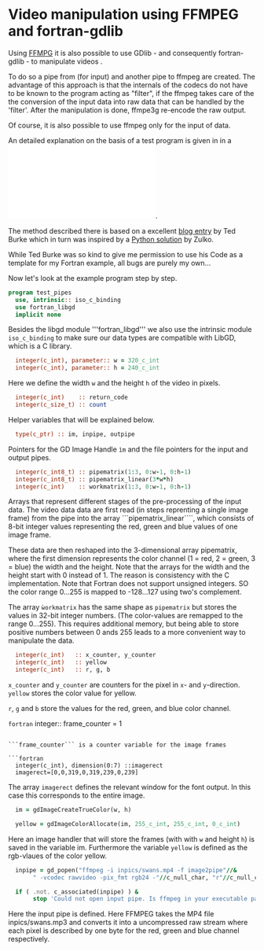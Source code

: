 # Video manipulation using FFMPEG and fortran-gdlib

Using [FFMPG](https://www.ffmpeg.org/) it is also possible to use GDlib - and
consequently fortran-gdlib - to manipulate videos .

To do so a pipe from (for input) and another pipe to ffmpeg are created.
The advantage of this approach is that the internals of the codecs do not 
have to be known to the program acting as "filter", if the ffmpeg takes care of the the
conversion of the input data into raw data that can be handled
by the 'filter'. After the manipulation is done, ffmpe3g re-encode the raw output.

Of course, it is also possible to use ffmpeg only for the input of data.

An detailed explanation on the basis of a test program is given in in a 
![here](Video.md).

The method described there is based on a 
excellent [blog entry](https://batchloaf.wordpress.com/2017/02/12/a-simple-way-to-read-and-write-audio-and-video-files-in-c-using-ffmpeg-part-2-video/) 
by Ted Burke which in turn was inspired by
a [Python solution](http://zulko.github.io/blog/2013/09/27/read-and-write-video-frames-in-python-using-ffmpeg/) by Zulko.

While Ted Burke was so kind to give me permission to use his Code as a template for my Fortran example,
all bugs are purely my own...

Now let's look at the example program step by step.

```fortran
program test_pipes
  use, intrinsic:: iso_c_binding
  use fortran_libgd
  implicit none
```

Besides the libgd module '''fortran_libgd''' we also use the intrinsic module
```iso_c_binding``` to make sure our data types are compatible with LibGD, which is
a C library.

```fortran
  integer(c_int), parameter:: w = 320_c_int
  integer(c_int), parameter:: h = 240_c_int
```
Here we define the width ```w``` and the height ```h``` of the video in pixels.

```fortran
  integer(c_int)    :: return_code
  integer(c_size_t) :: count
```
Helper variables that will be explained below.

```fortran
  type(c_ptr) :: im, inpipe, outpipe
```
Pointers for the GD Image Handle ```ìm``` and the file pointers for the
input and output pipes.

```fortran
  integer(c_int8_t) :: pipematrix(1:3, 0:w-1, 0:h-1)
  integer(c_int8_t) :: pipematrix_linear(3*w*h)
  integer(c_int)    :: workmatrix(1:3, 0:w-1, 0:h-1)
```
Arrays that  represent different stages of the pre-processing of the input data.
The video data data are first read (in steps reprenting a single image frame) 
from the pipe into the array ```pipematrix_linear````,
which consists of 8-bit integer values representing the red, green and blue values of
one image frame.

These data are then reshaped into the 3-dimensional array pipematrix, where the first
dimension represents the color channel (1 = red, 2 = green, 3 = blue) the width and the 
height. Note that the arrays for the width and the height start with 0 instead of 1.
The reason is consistency with the C implementation.
Note that Fortran does not support unsigned integers. SO the color range 0...255 is mapped to
-128...127 using two's complement.

The array ```ẁorkmatrix``` has the same shape as ```pipematrix``` but stores the values in 
32-bit integer numbers. (The color-values are remapped to the range 0...255).
This requires additional memory, but being able to store positive numbers between 0 ands 255
leads to a more convenient way to manipulate the data.

```fortran
  integer(c_int)   :: x_counter, y_counter
  integer(c_int)   :: yellow
  integer(c_int)   :: r, g, b
```

```x_counter``` and ```y_counter``` are counters for the pixel in ```x```- and ```y```-direction.
```yellow``` stores the color value for yellow.

```r```, ```g``` and ```b``` store the values for the red, green, and blue color channel.

```fortran```
  integer:: frame_counter = 1
```

```frame_counter``` is a counter variable for the image frames

```fortran
  integer(c_int), dimension(0:7) ::imagerect
  imagerect=[0,0,319,0,319,239,0,239]
```
The array ```imagerect``` defines the relevant window for the font output.
In this case this corresponds to the entire image.

```fortran
  im = gdImageCreateTrueColor(w, h)

  yellow = gdImageColorAllocate(im, 255_c_int, 255_c_int, 0_c_int)
```
Here an image handler that will store the frames (with with ```w``` and height ```h```) 
is saved in the variable im.
Furthermore the variable ```yellow``` is defined as the rgb-vlaues of the color yellow.

```fortran
  inpipe = gd_popen("ffmpeg -i inpics/swans.mp4 -f image2pipe"//&
       " -vcodec rawvideo -pix_fmt rgb24 -"//c_null_char, "r"//c_null_char)

  if ( .not. c_associated(inpipe) ) &
       stop 'Could not open input pipe. Is ffmpeg in your executable path?'

```
Here the input pipe is defined. Here FFMPEG takes the MP4 file inpics/swans.mp3 and converts
it into a uncompressed raw stream where each pixel is described by one byte for the red, green and
blue channel respectively.

